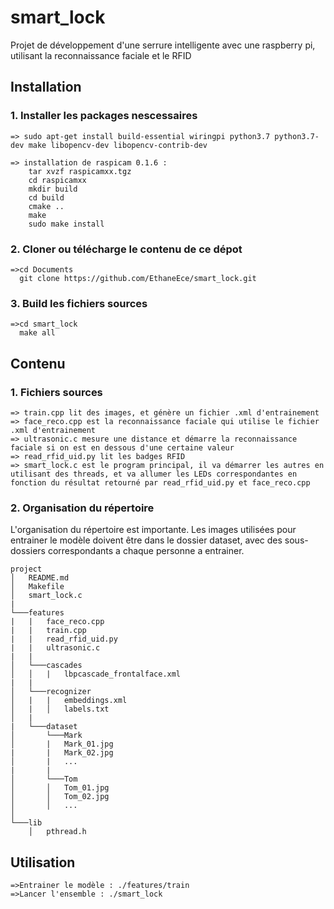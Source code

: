 # smart_lock
Projet de développement d'une serrure intelligente avec une raspberry pi, utilisant la reconnaissance faciale et le RFID

## Installation
### 1. Installer les packages nescessaires
    => sudo apt-get install build-essential wiringpi python3.7 python3.7-dev make libopencv-dev libopencv-contrib-dev
    
    => installation de raspicam 0.1.6 :
        tar xvzf raspicamxx.tgz
        cd raspicamxx
        mkdir build
        cd build
        cmake ..
        make
        sudo make install
### 2. Cloner ou télécharge le contenu de ce dépot
    =>cd Documents
      git clone https://github.com/EthaneEce/smart_lock.git
### 3. Build les fichiers sources
    =>cd smart_lock
      make all


## Contenu

###  1. Fichiers sources
    => train.cpp lit des images, et génère un fichier .xml d'entrainement
    => face_reco.cpp est la reconnaissance faciale qui utilise le fichier .xml d'entrainement
    => ultrasonic.c mesure une distance et démarre la reconnaissance faciale si on est en dessous d'une certaine valeur
    => read_rfid_uid.py lit les badges RFID
    => smart_lock.c est le program principal, il va démarrer les autres en utilisant des threads, et va allumer les LEDs correspondantes en fonction du résultat retourné par read_rfid_uid.py et face_reco.cpp

### 2. Organisation du répertoire
L'organisation du répertoire est importante. Les images utilisées pour entrainer le modèle doivent être dans le dossier dataset, avec des sous-dossiers correspondants a chaque personne a entrainer.

```
project
│   README.md
│   Makefile    
│   smart_lock.c
|
└───features
|   |   face_reco.cpp
|   |   train.cpp
|   |   read_rfid_uid.py
|   |   ultrasonic.c
|   |
│   └───cascades
│   │   |   lbpcascade_frontalface.xml
|   |
│   └───recognizer
│   |   |   embeddings.xml
│   |   │   labels.txt
│   |
|   └───dataset
│       └───Mark
│       |   Mark_01.jpg
|       |   Mark_02.jpg
│       |   ...
|       |
│       └───Tom
│       │   Tom_01.jpg
│       │   Tom_02.jpg
│       │   ...
│   
└───lib
    │   pthread.h
```

## Utilisation
    =>Entrainer le modèle : ./features/train
    =>Lancer l'ensemble : ./smart_lock
